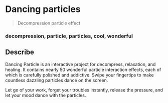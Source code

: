 # Dancing particles

> Decompression particle effect

### decompression, particle, particles, cool, wonderful

## Describe

Dancing Particle is an interactive project for decompress, relaxation, and healing. It contains nearly 50 wonderful particle interaction effects, each of which is carefully polished and addictive. Swipe your fingertips to make countless dazzling particles dance on the screen.

Let go of your work, forget your troubles instantly, release the pressure, and let your mood dance with the particles.
